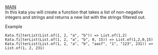 [MAIN](https://github.com/nacenik/codewars/blob/main/README.md) <br>
In this kata you will create a function that takes a list of non-negative integers and strings and returns a new list with the strings filtered out.

Example
```
Kata.filterList(List.of(1, 2, "a", "b")) => List.of(1,2)
Kata.filterList(List.of(1, 2, "a", "b", 0, 15)) => List.of(1,2,0,15)
Kata.filterList(List.of(1, 2, "a", "b", "aasf", "1", "123", 231)) => List.of(1, 2, 231)
```